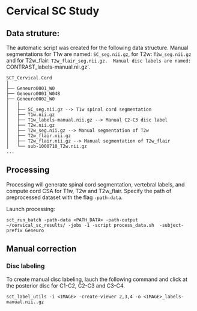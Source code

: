 # Cervical SC Study

## Data struture:
The automatic script was created for the following data structure.
Manual segmentations for T1w are named: `SC_seg.nii.gz`, for T2w: `T2w_seg.nii.gz` and for T2w_flair: `T2w_flair_seg.nii.gz. 
Manual disc labels are named: `CONTRAST_labels-manual.nii.gz`.

~~~
SCT_Cervical.Cord
│
├── Geneuro0001_W0
├── Geneuro0001_W048
├── Geneuro0002_W0
│   │
│   ├── SC_seg.nii.gz --> T1w spinal cord segmentation
│   ├── T1w.nii.gz
│   ├── T1w_labels-manual.nii.gz --> Manual C2-C3 disc label
│   ├── T2w.nii.gz
│   ├── T2w_seg.nii.gz --> Manual segmentation of T2w
│   ├── T2w_flair.nii.gz
│   ├── T2w_flair.nii.gz --> Manual segmentation of T2w_flair
│   └── sub-1000710_T2w.nii.gz
...
~~~

## Processing
Processing will generate spinal cord segmentation, vertebral labels, and compute cord CSA for T1w, T2w and T2w_flair. Specify the path of preprocessed dataset with the flag `-path-data`.

Launch processing:
~~~
sct_run_batch -path-data <PATH_DATA> -path-output ~/cervical_sc_results/ -jobs -1 -script process_data.sh  -subject-prefix Geneuro
~~~

## Manual correction

### Disc labeling
To create manual disc labeling, lauch the following command and click at the posterior disc for C1-C2, C2-C3 and C3-C4.

~~~
sct_label_utils -i <IMAGE> -create-viewer 2,3,4 -o <IMAGE>_labels-manual.nii..gz
~~~
~~~
